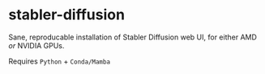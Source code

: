 # stabler-diffusion
Sane, reproducable installation of Stabler Diffusion web UI, for either AMD *or* NVIDIA GPUs.

Requires `Python` + `Conda/Mamba`
